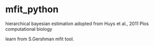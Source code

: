 # mfit_python

hierarchical bayesian estimation  adopted from Huys et al., 2011 Plos computational biology

learn from S.Gershman mfit tool.
